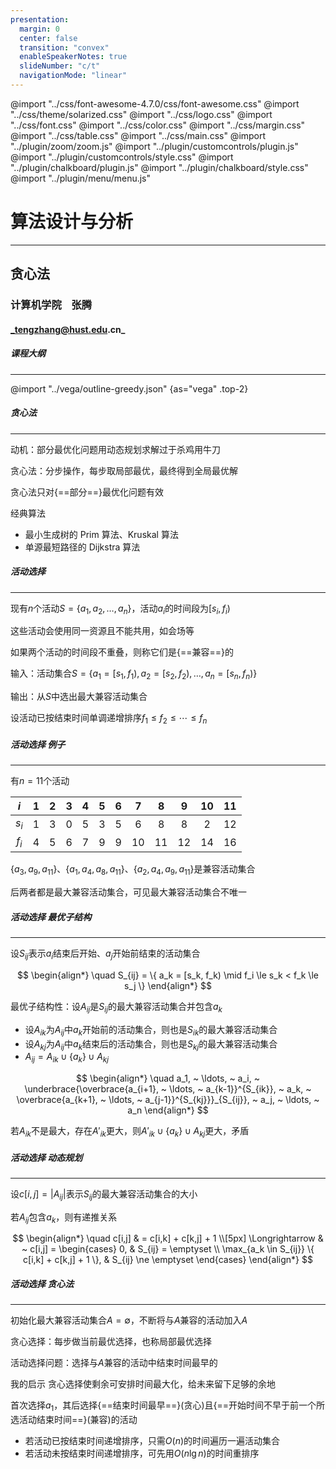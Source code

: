 ```yaml
---
presentation:
  margin: 0
  center: false
  transition: "convex"
  enableSpeakerNotes: true
  slideNumber: "c/t"
  navigationMode: "linear"
---
```


@import "../css/font-awesome-4.7.0/css/font-awesome.css"
@import "../css/theme/solarized.css"
@import "../css/logo.css"
@import "../css/font.css"
@import "../css/color.css"
@import "../css/margin.css"
@import "../css/table.css"
@import "../css/main.css"
@import "../plugin/zoom/zoom.js"
@import "../plugin/customcontrols/plugin.js"
@import "../plugin/customcontrols/style.css"
@import "../plugin/chalkboard/plugin.js"
@import "../plugin/chalkboard/style.css"
@import "../plugin/menu/menu.js"

<!-- slide id="front-page" data-notes="" -->

<div class="bottom20"></div>

# 算法设计与分析

<hr class="width70 center">

## 贪心法

<div class="bottom8"></div>

### 计算机学院 &nbsp;&nbsp; 张腾

#### _tengzhang@hust.edu.cn_

<!-- slide vertical=true data-notes="" -->

##### 课程大纲

---

@import "../vega/outline-greedy.json" {as="vega" .top-2}

<!-- slide data-notes="" -->

##### 贪心法

---

动机：部分最优化问题用动态规划求解过于杀鸡用牛刀

<div class="top2"></div>

贪心法：分步操作，每步取局部最优，最终得到全局最优解

<div class="top2"></div>

贪心法只对{==部分==}最优化问题有效

<div class="top2"></div>

经典算法

- 最小生成树的 Prim 算法、Kruskal 算法
- 单源最短路径的 Dijkstra 算法

<!-- slide data-notes="" -->

##### 活动选择

---

现有$n$个活动$S = \{ a_1, a_2, \ldots, a_n \}$，活动$a_i$的时间段为$[s_i, f_i)$

这些活动会使用同一资源且不能共用，如会场等

如果两个活动的时间段不重叠，则称它们是{==兼容==}的

<div class="top4"></div>

输入：活动集合$S = \{ a_1 = [s_1, f_1), a_2 = [s_2, f_2), \ldots, a_n = [s_n, f_n) \}$

输出：从$S$中选出最大兼容活动集合

设活动已按结束时间单调递增排序$f_1 \le f_2 \le \cdots \le f_n$

<!-- slide vertical=true data-notes="" -->

##### 活动选择 例子

---

有$n = 11$个活动

<div class="threelines top0 bottom0">

|  $i$  |  1  |  2  |  3  |  4  |  5  |  6  |  7  |  8  |  9  | 10  | 11  |
| :---: | :-: | :-: | :-: | :-: | :-: | :-: | :-: | :-: | :-: | :-: | :-: |
| $s_i$ |  1  |  3  |  0  |  5  |  3  |  5  |  6  |  8  |  8  |  2  | 12  |
| $f_i$ |  4  |  5  |  6  |  7  |  9  |  9  | 10  | 11  | 12  | 14  | 16  |

</div>

$\{ a_3, a_9, a_{11} \}$、$\{ a_1, a_4, a_8, a_{11} \}$、$\{ a_2, a_4, a_9, a_{11} \}$是兼容活动集合

后两者都是最大兼容活动集合，可见最大兼容活动集合不唯一

<!-- slide data-notes="" -->

##### 活动选择 最优子结构

---

设$S_{ij}$表示$a_i$结束后开始、$a_j$开始前结束的活动集合

$$
\begin{align*}
    \quad S_{ij} = \{ a_k = [s_k, f_k) \mid f_i \le s_k < f_k \le s_j \}
\end{align*}
$$

最优子结构性：设$A_{ij}$是$S_{ij}$的最大兼容活动集合并包含$a_k$

- 设$A_{ik}$为$A_{ij}$中$a_k$开始前的活动集合，则也是$S_{ik}$的最大兼容活动集合
- 设$A_{kj}$为$A_{ij}$中$a_k$结束后的活动集合，则也是$S_{kj}$的最大兼容活动集合
- $A_{ij} = A_{ik} \cup \{a_k\} \cup A_{kj}$

<div class="top4"></div>

$$
\begin{align*}
    \quad a_1, ~ \ldots, ~ a_i, ~ \underbrace{\overbrace{a_{i+1}, ~ \ldots, ~ a_{k-1}}^{S_{ik}}, ~ a_k, ~ \overbrace{a_{k+1}, ~ \ldots, ~ a_{j-1}}^{S_{kj}}}_{S_{ij}}, ~ a_j, ~ \ldots, ~ a_n
\end{align*}
$$

<div class="top-2"></div>

若$A_{ik}$不是最大，存在$A'_{ik}$更大，则$A'_{ik} \cup \{a_k\} \cup A_{kj}$更大，矛盾

<!-- slide vertical=true data-notes="" -->

##### 活动选择 动态规划

---

设$c[i,j] = |A_{ij}|$表示$S_{ij}$的最大兼容活动集合的大小

若$A_{ij}$包含$a_k$，则有递推关系

$$
\begin{align*}
    \quad c[i,j] & = c[i,k] + c[k,j] + 1 \\[5px]
    \Longrightarrow & ~ c[i,j] = \begin{cases} 0, & S_{ij} = \emptyset \\ \max_{a_k \in S_{ij}} \{ c[i,k] + c[k,j] + 1 \}, & S_{ij} \ne \emptyset \end{cases}
\end{align*}
$$

<!-- slide data-notes="" -->

##### 活动选择 贪心法

---

初始化最大兼容活动集合$A = \emptyset$，不断将与$A$兼容的活动加入$A$

贪心选择：每步做当前最优选择，也称局部最优选择

活动选择问题：选择与$A$兼容的活动中结束时间最早的

我的启示 贪心选择使剩余可安排时间最大化，给未来留下足够的余地

首次选择$a_1$，其后选择{==结束时间最早==}(贪心)且{==开始时间不早于前一个所选活动结束时间==}(兼容)的活动

- 若活动已按结束时间递增排序，只需$O(n)$的时间遍历一遍活动集合
- 若活动未按结束时间递增排序，可先用$O(n \lg n)$的时间重排序
